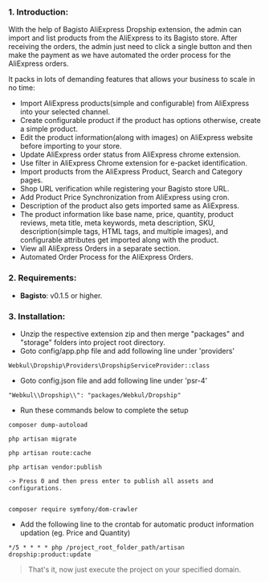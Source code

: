 ### 1. Introduction:

With the help of Bagisto AliExpress Dropship extension, the admin can import and list products from the AliExpress to its Bagisto store. After receiving the orders, the admin just need to click a single button and then make the payment as we have automated the order process for the AliExpress orders.

It packs in lots of demanding features that allows your business to scale in no time:

* Import AliExpress products(simple and configurable) from AliExpress into your selected channel.
* Create configurable product if the product has options otherwise, create a simple product.
* Edit the product information(along with images) on AliExpress website before importing to your store.
* Update AliExpress order status from AliExpress chrome extension.
* Use filter in AliExpress Chrome extension for e-packet identification.
* Import products from the AliExpress Product, Search and Category pages.
* Shop URL verification while registering your Bagisto store URL.
* Add Product Price Synchronization from AliExpress using cron.
* Description of the product also gets imported same as AliExpress.
* The product information like base name, price, quantity, product reviews, meta title, meta keywords, meta description, SKU, description(simple tags, HTML tags, and multiple images), and configurable attributes get imported along with the product.
* View all AliExpress Orders in a separate section.
* Automated Order Process for the AliExpress Orders.


### 2. Requirements:

* **Bagisto**: v0.1.5 or higher.


### 3. Installation:

* Unzip the respective extension zip and then merge "packages" and "storage" folders into project root directory.
* Goto config/app.php file and add following line under 'providers'

~~~
Webkul\Dropship\Providers\DropshipServiceProvider::class
~~~

* Goto config.json file and add following line under 'psr-4'

~~~
"Webkul\\Dropship\\": "packages/Webkul/Dropship"
~~~

* Run these commands below to complete the setup

~~~
composer dump-autoload
~~~

~~~
php artisan migrate
~~~

~~~
php artisan route:cache
~~~

~~~
php artisan vendor:publish

-> Press 0 and then press enter to publish all assets and configurations.
~~~

~~~

composer require symfony/dom-crawler

~~~

* Add the following line to the crontab for automatic product information updation (eg. Price and Quantity)

~~~
*/5 * * * * php /project_root_folder_path/artisan dropship:product:update
~~~

> That's it, now just execute the project on your specified domain.
